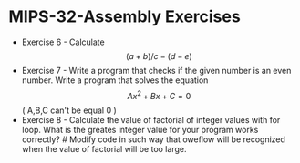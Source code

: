 # MIPS-32-Assembly Exercises

* Exercise 6 - Calculate $$(a+b)/c - (d-e) $$
* Exercise 7 - Write a program that checks if the given number is an even number. Write a program that solves the equation $$Ax^2 + Bx + C = 0$$ ( A,B,C can't be equal 0 )  
* Exercise 8 - Calculate the value of factorial of integer values with for loop. What is the greates integer value for your program works correctly? # Modify code in such way that oweflow will be recognized when the value of factorial will be too large.  
